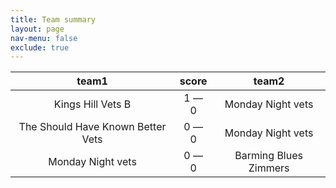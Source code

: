 ```yaml
---
title: Team summary
layout: page
nav-menu: false
exclude: true
---
```




|               team1               |    score    |         team2         |
|:---------------------------------:|:-----------:|:---------------------:|
|         Kings Hill Vets B         | 1 &mdash; 0 |   Monday Night vets   |
| The Should Have Known Better Vets | 0 &mdash; 0 |   Monday Night vets   |
|         Monday Night vets         | 0 &mdash; 0 | Barming Blues Zimmers |

 <br /><br /><br />